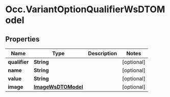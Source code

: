 # Occ.VariantOptionQualifierWsDTOModel

## Properties
Name | Type | Description | Notes
------------ | ------------- | ------------- | -------------
**qualifier** | **String** |  | [optional] 
**name** | **String** |  | [optional] 
**value** | **String** |  | [optional] 
**image** | [**ImageWsDTOModel**](ImageWsDTOModel.md) |  | [optional] 



